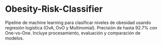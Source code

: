 # Obesity-Risk-Classifier
Pipeline de machine learning para clasificar niveles de obesidad usando regresión logística (OvA, OvO y Multinomial). Precisión de hasta 92.7% con One-vs-One. Incluye procesamiento, evaluación y comparación de modelos.
